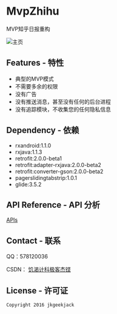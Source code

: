 # MvpZhihu
MVP知乎日报重构

![主页](http://img.blog.csdn.net/20160711230108618)

## Features - 特性
  - 典型的MVP模式
  - 不需要多余的权限
  - 没有广告
  - 没有推送消息，甚至没有任何的后台进程
  - 没有追踪模块，不收集您的任何隐私信息

## Dependency - 依赖
 - rxandroid:1.1.0
 - rxjava:1.1.3
 - retrofit:2.0.0-beta1
 - retrofit:adapter-rxjava:2.0.0-beta2
 - retrofit:converter-gson:2.0.0-beta2
 - pagerslidingtabstrip:1.0.1
 - glide:3.5.2


## API Reference - API 分析
[APIs](https://github.com/jkgeekJack/MyZhihu/wiki/%E7%9F%A5%E4%B9%8E%E6%97%A5%E6%8A%A5-API-%E5%88%86%E6%9E%90)


## Contact - 联系
QQ：578120036

CSDN： [饥渴计科极客杰铿](http://blog.csdn.net/qq_32198277)

## License - 许可证
    Copyright 2016 jkgeekjack
